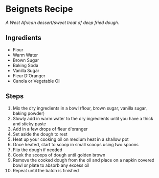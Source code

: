 # **Beignets Recipe**

*A West African dessert/sweet treat of deep fried dough.*

## Ingredients

- Flour
- Warm Water
- Brown Sugar
- Baking Soda
- Vanilla Sugar
- Fleur D'Oranger
- Canola or Vegetable Oil

## Steps

1. Mix the dry ingredients in a bowl (flour, brown sugar, vanilla sugar, baking powder)
2. Slowly add in warm water to the dry ingredients until you have a thick and sticky paste
3. Add in a few drops of fleur d'oranger
4. Set aside the dough to rest
5. Heat up your cooking oil on medium heat in a shallow pot
6. Once heated, start to scoop in small scoops using two spoons
7. Flip the dough if needed
8. Cook the scoops of dough until golden brown
9. Remove the cooked dough from the oil and place on a napkin covered bowl or plate to absorb any excess oil
10. Repeat until the batch is finished
